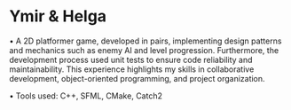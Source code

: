 # Ymir & Helga

• A 2D platformer game, developed in pairs, implementing design patterns and mechanics such as enemy AI and level progression. Furthermore, the development process used unit tests to ensure code reliability and maintainability. This experience highlights my skills in collaborative development, object-oriented programming, and project organization.

• Tools used: C++, SFML, CMake, Catch2
